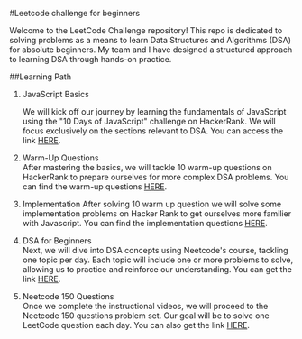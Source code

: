 #Leetcode challenge for beginners

Welcome to the LeetCode Challenge repository! This repo is dedicated to solving problems as a means to learn Data Structures and Algorithms (DSA) for absolute beginners. My team and I have designed a structured approach to learning DSA through hands-on practice.

##Learning Path

1. JavaScript Basics

   We will kick off our journey by learning the fundamentals of JavaScript using the "10 Days of JavaScript" challenge on HackerRank. We will focus exclusively on the sections relevant to DSA. You can access the link [HERE](https://www.hackerrank.com/domains/tutorials/10-days-of-javascript).

2. Warm-Up Questions  
   After mastering the basics, we will tackle 10 warm-up questions on HackerRank to prepare ourselves for more complex DSA problems. You can find the warm-up questions [HERE](https://www.hackerrank.com/domains/algorithms?filters%5Bsubdomains%5D%5B%5D=warmup&badge_type=problem-solving).

3. Implementation
   After solving 10 warm up question we will solve some implementation problems on Hacker Rank to get ourselves more familier with Javascript. You can find the implementation questions [HERE](https://www.hackerrank.com/domains/algorithms?filters%5Bsubdomains%5D%5B%5D=implementation).

4. DSA for Beginners  
   Next, we will dive into DSA concepts using Neetcode's course, tackling one topic per day. Each topic will include one or more problems to solve, allowing us to practice and reinforce our understanding. You can get the link [HERE](https://neetcode.io/courses/dsa-for-beginners).

5. Neetcode 150 Questions  
   Once we complete the instructional videos, we will proceed to the Neetcode 150 questions problem set. Our goal will be to solve one LeetCode question each day. You can also get the link [HERE](https://neetcode.io/practice).
